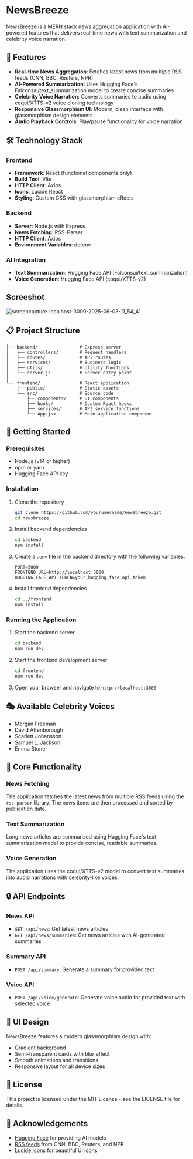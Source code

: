 # NewsBreeze

NewsBreeze is a MERN stack news aggregation application with AI-powered features that delivers real-time news with text summarization and celebrity voice narration.

## 🚀 Features

- **Real-time News Aggregation**: Fetches latest news from multiple RSS feeds (CNN, BBC, Reuters, NPR)
- **AI-Powered Summarization**: Uses Hugging Face's Falconsai/text_summarization model to create concise summaries
- **Celebrity Voice Narration**: Converts summaries to audio using coqui/XTTS-v2 voice cloning technology
- **Responsive Glassmorphism UI**: Modern, clean interface with glassmorphism design elements
- **Audio Playback Controls**: Play/pause functionality for voice narration

## 🛠️ Technology Stack

### Frontend
- **Framework**: React (functional components only)
- **Build Tool**: Vite
- **HTTP Client**: Axios
- **Icons**: Lucide React
- **Styling**: Custom CSS with glassmorphism effects

### Backend
- **Server**: Node.js with Express
- **News Fetching**: RSS-Parser
- **HTTP Client**: Axios
- **Environment Variables**: dotenv

### AI Integration
- **Text Summarization**: Hugging Face API (Falconsai/text_summarization)
- **Voice Generation**: Hugging Face API (coqui/XTTS-v2)

## Screeshot
![screencapture-localhost-3000-2025-06-03-11_54_41](https://github.com/user-attachments/assets/c4777566-9a7f-4520-aa80-ae9588adaa97)

## 📋 Project Structure

```
├── backend/                # Express server
│   ├── controllers/        # Request handlers
│   ├── routes/             # API routes
│   ├── services/           # Business logic
│   ├── utils/              # Utility functions
│   └── server.js           # Server entry point
│
└── frontend/               # React application
    ├── public/             # Static assets
    └── src/                # Source code
        ├── components/     # UI components
        ├── hooks/          # Custom React hooks
        ├── services/       # API service functions
        └── App.jsx         # Main application component
```

## 🚀 Getting Started

### Prerequisites
- Node.js (v14 or higher)
- npm or yarn
- Hugging Face API key

### Installation

1. Clone the repository
   ```bash
   git clone https://github.com/yourusername/newsbreeze.git
   cd newsbreeze
   ```

2. Install backend dependencies
   ```bash
   cd backend
   npm install
   ```

3. Create a `.env` file in the backend directory with the following variables:
   ```
   PORT=5000
   FRONTEND_URL=http://localhost:3000
   HUGGING_FACE_API_TOKEN=your_hugging_face_api_token
   ```

4. Install frontend dependencies
   ```bash
   cd ../frontend
   npm install
   ```

### Running the Application

1. Start the backend server
   ```bash
   cd backend
   npm run dev
   ```

2. Start the frontend development server
   ```bash
   cd frontend
   npm run dev
   ```

3. Open your browser and navigate to `http://localhost:3000`

## 🎭 Available Celebrity Voices

- Morgan Freeman
- David Attenborough
- Scarlett Johansson
- Samuel L. Jackson
- Emma Stone

## 🧩 Core Functionality

### News Fetching
The application fetches the latest news from multiple RSS feeds using the `rss-parser` library. The news items are then processed and sorted by publication date.

### Text Summarization
Long news articles are summarized using Hugging Face's text summarization model to provide concise, readable summaries.

### Voice Generation
The application uses the coqui/XTTS-v2 model to convert text summaries into audio narrations with celebrity-like voices.

## 🔒 API Endpoints

### News API
- `GET /api/news`: Get latest news articles
- `GET /api/news/summaries`: Get news articles with AI-generated summaries

### Summary API
- `POST /api/summary`: Generate a summary for provided text

### Voice API
- `POST /api/voice/generate`: Generate voice audio for provided text with selected voice

## 🎨 UI Design

NewsBreeze features a modern glassmorphism design with:
- Gradient background
- Semi-transparent cards with blur effect
- Smooth animations and transitions
- Responsive layout for all device sizes

## 📝 License

This project is licensed under the MIT License - see the LICENSE file for details.

## 🙏 Acknowledgements

- [Hugging Face](https://huggingface.co/) for providing AI models
- [RSS feeds](https://rss.com/) from CNN, BBC, Reuters, and NPR
- [Lucide Icons](https://lucide.dev/) for beautiful UI icons
